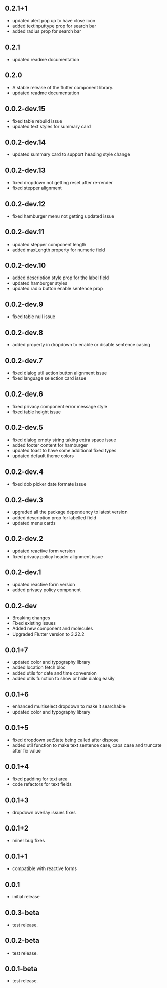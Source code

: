 ## 0.2.1+1
* updated alert pop up to have close icon
* added textinputtype prop for search bar
* added radius prop for search bar

## 0.2.1
* updated readme documentation

## 0.2.0
* A stable release of the flutter component library.
* updated readme documentation

## 0.0.2-dev.15
* fixed table rebuild issue 
* updated text styles for summary card

## 0.0.2-dev.14
* updated summary card to support heading style change

## 0.0.2-dev.13
* fixed dropdown not getting reset after re-render
* fixed stepper alignment

## 0.0.2-dev.12
* fixed hamburger menu not getting updated issue

## 0.0.2-dev.11
* updated stepper component length
* added maxLength property for numeric field

## 0.0.2-dev.10
* added description style prop for the label field
* updated hamburger styles
* updated radio button enable sentence prop

## 0.0.2-dev.9
* fixed table null issue

## 0.0.2-dev.8
* added property in dropdown to enable or disable sentence casing

## 0.0.2-dev.7
* fixed dialog util action button alignment issue
* fixed language selection card issue

## 0.0.2-dev.6
* fixed privacy component error message style
* fixed table height issue

## 0.0.2-dev.5
* fixed dialog empty string taking extra space issue
* added footer content for hamburger
* updated toast to have some additional fixed types
* updated default theme colors

## 0.0.2-dev.4
* fixed dob picker date formate issue

## 0.0.2-dev.3
* upgraded all the package dependency to latest version
* added description prop for labelled field
* updated menu cards

## 0.0.2-dev.2
* updated reactive form version
* fixed privacy policy header alignment issue

## 0.0.2-dev.1
* updated reactive form version
* added privacy policy component

## 0.0.2-dev
* Breaking changes
* Fixed existing issues
* Added new component and molecules
* Upgraded Flutter version to 3.22.2

## 0.0.1+7
* updated color and typography library
* added location fetch bloc
* added utils for date and time conversion
* added utils function to show or hide dialog easily

## 0.0.1+6
* enhanced multiselect dropdown to make it searchable
* updated color and typography library

## 0.0.1+5
* fixed dropdown setState being called after dispose
* added util function to make text sentence case, caps case and truncate after fix value

## 0.0.1+4
* fixed padding for text area
* code refactors for text fields

## 0.0.1+3
* dropdown overlay issues fixes

## 0.0.1+2
* miner bug fixes

## 0.0.1+1
* compatible with reactive forms

## 0.0.1
* initial release

## 0.0.3-beta
* test release.

## 0.0.2-beta
* test release.

## 0.0.1-beta
* test release.
